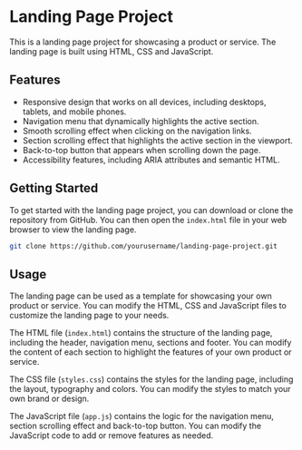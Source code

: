 # Landing Page Project

This is a landing page project for showcasing a product or service. The landing page is built using HTML, CSS and JavaScript.

## Features

- Responsive design that works on all devices, including desktops, tablets, and mobile phones.
- Navigation menu that dynamically highlights the active section.
- Smooth scrolling effect when clicking on the navigation links.
- Section scrolling effect that highlights the active section in the viewport.
- Back-to-top button that appears when scrolling down the page.
- Accessibility features, including ARIA attributes and semantic HTML.

## Getting Started

To get started with the landing page project, you can download or clone the repository from GitHub. You can then open the `index.html` file in your web browser to view the landing page.

```bash
git clone https://github.com/yourusername/landing-page-project.git
```

## Usage

The landing page can be used as a template for showcasing your own product or service. You can modify the HTML, CSS and JavaScript files to customize the landing page to your needs.

The HTML file (`index.html`) contains the structure of the landing page, including the header, navigation menu, sections and footer. You can modify the content of each section to highlight the features of your own product or service.

The CSS file (`styles.css`) contains the styles for the landing page, including the layout, typography and colors. You can modify the styles to match your own brand or design.

The JavaScript file (`app.js`) contains the logic for the navigation menu, section scrolling effect and back-to-top button. You can modify the JavaScript code to add or remove features as needed.

